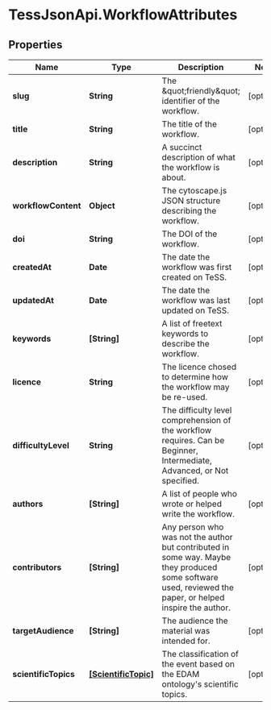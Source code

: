 # TessJsonApi.WorkflowAttributes

## Properties
Name | Type | Description | Notes
------------ | ------------- | ------------- | -------------
**slug** | **String** | The \&quot;friendly\&quot; identifier of the workflow. | [optional] 
**title** | **String** | The title of the workflow. | [optional] 
**description** | **String** | A succinct description of what the workflow is about. | [optional] 
**workflowContent** | **Object** | The cytoscape.js JSON structure describing the workflow. | [optional] 
**doi** | **String** | The DOI of the workflow. | [optional] 
**createdAt** | **Date** | The date the workflow was first created on TeSS. | [optional] 
**updatedAt** | **Date** | The date the workflow was last updated on TeSS. | [optional] 
**keywords** | **[String]** | A list of freetext keywords to describe the workflow. | [optional] 
**licence** | **String** | The licence chosed to determine how the workflow may be re-used. | [optional] 
**difficultyLevel** | **String** | The difficulty level comprehension of the workflow requires. Can be Beginner, Intermediate, Advanced, or Not specified. | [optional] 
**authors** | **[String]** | A list of people who wrote or helped write the workflow. | [optional] 
**contributors** | **[String]** | Any person who was not the author but contributed in some way. Maybe they produced some software used, reviewed the paper, or helped inspire the author. | [optional] 
**targetAudience** | **[String]** | The audience the material was intended for. | [optional] 
**scientificTopics** | [**[ScientificTopic]**](ScientificTopic.md) | The classification of the event based on the EDAM ontology&#39;s scientific topics. | [optional] 


